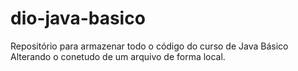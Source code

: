 # dio-java-basico
Repositório para armazenar todo o código do curso de Java Básico
Alterando o conetudo de um arquivo de forma local.